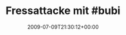---
retweeted: false
source: <a href="http://twitter.com" rel="nofollow">Twitter Web Client</a>
entities:
  hashtags:
  - text: bubi
    indices:
    - '17'
    - '22'
  symbols: []
  user_mentions: []
  urls: []
display_text_range:
- '0'
- '22'
favorite_count: '0'
id_str: '2557080686'
truncated: false
retweet_count: '0'
id: '2557080686'
created_at: Thu Jul 09 21:30:12 +0000 2009
favorited: false
full_text: 'Fressattacke mit #bubi'
lang: sv
tags:
- bubi
- pesos:twitter
date: '2009-07-09T21:30:12+00:00'
src: https://twitter.com/bascht/status/2557080686
original_url: https://twitter.com/bascht/status/2557080686
type: twitter_tweet
text: 'Fressattacke mit #bubi'
title: 'Fressattacke mit #bubi'

---